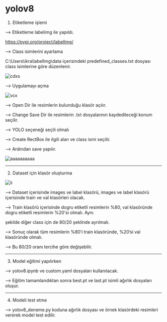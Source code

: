 # yolov8

1. Etiketleme işlemi

--> Etiketleme labelimg ile yapıldı.

https://pypi.org/project/labelImg/

--> Class isimlerini ayarlama

C:\Users\ikra\labelImg\data içerisindeki predefined_classes.txt dosyası class isimlerine göre düzenlenir.

![cdxs](https://github.com/gulerikra/yolov8/assets/62421679/63d308c2-2069-47ed-adcf-3a4ba18c9dc6)

--> Uygulamayı açma

![vcx](https://github.com/gulerikra/yolov8/assets/62421679/fe88538b-33f1-4b91-ab9d-668d036c527a)

--> Open Dir ile resimlerin bulunduğu klasör açılır.
 
--> Change Save Dir ile resimlerin .txt dosyalarının kaydedileceği konum seçilir.

--> YOLO seçeneği seçili olmalı

--> Create RectBox ile ilgili alan ve class ismi seçilir. 

--> Ardından save yapılır.

![aaaaaaaaaa](https://github.com/gulerikra/yolov8/assets/62421679/c7d8b9e5-c990-44b4-9da0-575fd03fa6c8)

-----------------------------------------------------------------

2. Dataset için klasör oluşturma

![ii](https://github.com/gulerikra/yolov8/assets/62421679/754fd5c6-3709-4ca7-808d-12c48920ad2e)

--> Dataset içerisinde images ve label klasörü, images ve label klasörü içerisinde train ve val klasörleri olacak.

--> Train klasörü içerisinde dogru etiketli resimlerin %80, val klasöründe dogru etiketli resimlerin %20'si olmalı. Aynı 

şekilde diğer class için de 80/20 şeklinde ayrılmalı.

--> Sonuç olarak tüm resimlerin %80’i train klasöründe, %20’si val klasöründe olmalı.

--> Bu 80/20 oranı tercihe göre değişebilir.

----------------------------------------------------------------------

3. Model eğitimi yapılırken

--> yolov8.ipynb ve custom.yaml dosyaları kullanılacak.

--> Eğitim tamamlandıktan sonra best.pt ve last.pt isimli ağırlık dosyaları oluşur.

------------------------------------------------------------------------

4. Modeli test etme

--> yolov8_deneme.py koduna ağırlık dosyası ve örnek klasördeki resimleri vererek model test edilir.
